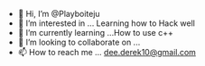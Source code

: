 - 👋 Hi, I’m @Playboiteju
- 👀 I’m interested in ... Learning how to Hack well
- 🌱 I’m currently learning ...How to use c++
- 💞️ I’m looking to collaborate on ...
- 📫 How to reach me ... dee.derek10@gmail.com

<!---
Playboiteju/Playboiteju is a ✨ special ✨ repository because its `README.md` (this file) appears on your GitHub profile.
You can click the Preview link to take a look at your changes.
--->
